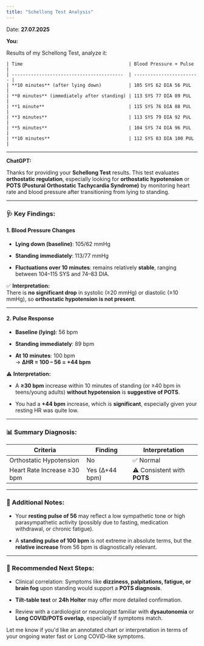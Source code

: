 ```yaml
---
title: "Schellong Test Analysis"
---
```


Date: **27.07.2025**

**You:**

Results of my Schellong Test, analyze it:

```
| Time                                       | Blood Pressure + Pulse   |
| -----------------------------------------  | ------------------------ |
| **10 minutes** (after lying down)          | 105 SYS 62 DIA 56 PUL    |
| **0 minutes** (immediately after standing) | 113 SYS 77 DIA 89 PUL    |
| **1 minute**                               | 115 SYS 76 DIA 88 PUL    |
| **3 minutes**                              | 113 SYS 79 DIA 92 PUL    |
| **5 minutes**                              | 104 SYS 74 DIA 96 PUL    |
| **10 minutes**                             | 112 SYS 83 DIA 100 PUL   |
```

* * *

**ChatGPT:**

Thanks for providing your **Schellong Test** results. This test evaluates **orthostatic regulation**, especially looking for **orthostatic hypotension** or **POTS (Postural Orthostatic Tachycardia Syndrome)** by monitoring heart rate and blood pressure after transitioning from lying to standing.

* * *

### 🩺 **Key Findings:**

#### 1. **Blood Pressure Changes**

* **Lying down (baseline)**: 105/62 mmHg
    
* **Standing immediately**: 113/77 mmHg
    
* **Fluctuations over 10 minutes**: remains relatively **stable**, ranging between 104–115 SYS and 74–83 DIA.
    

✅ **Interpretation:**  
There is **no significant drop** in systolic (≥20 mmHg) or diastolic (≥10 mmHg), so **orthostatic hypotension is not present**.

* * *

#### 2. **Pulse Response**

* **Baseline (lying)**: 56 bpm
    
* **Standing immediately**: 89 bpm
    
* **At 10 minutes**: 100 bpm  
    → **ΔHR = 100 – 56 = +44 bpm**
    

⚠️ **Interpretation:**

* A **≥30 bpm** increase within 10 minutes of standing (or ≥40 bpm in teens/young adults) **without hypotension** is **suggestive of POTS**.
    
* You had a **+44 bpm** increase, which is **significant**, especially given your resting HR was quite low.
    

* * *

### 📊 **Summary Diagnosis:**

| Criteria | Finding | Interpretation |
| --- | --- | --- |
| Orthostatic Hypotension | No | ✅ Normal |
| Heart Rate Increase ≥30 bpm | Yes (Δ+44 bpm) | ⚠️ Consistent with **POTS** |

* * *

### 🧠 Additional Notes:

* Your **resting pulse of 56** may reflect a low sympathetic tone or high parasympathetic activity (possibly due to fasting, medication withdrawal, or chronic fatigue).
    
* A **standing pulse of 100 bpm** is not extreme in absolute terms, but the **relative increase** from 56 bpm is diagnostically relevant.
    

* * *

### 🧪 Recommended Next Steps:

* Clinical correlation: Symptoms like **dizziness, palpitations, fatigue, or brain fog** upon standing would support a **POTS diagnosis**.
    
* **Tilt-table test** or **24h Holter** may offer more detailed confirmation.
    
* Review with a cardiologist or neurologist familiar with **dysautonomia** or **Long COVID/POTS overlap**, especially if symptoms match.
    

Let me know if you'd like an annotated chart or interpretation in terms of your ongoing water fast or Long COVID-like symptoms.
